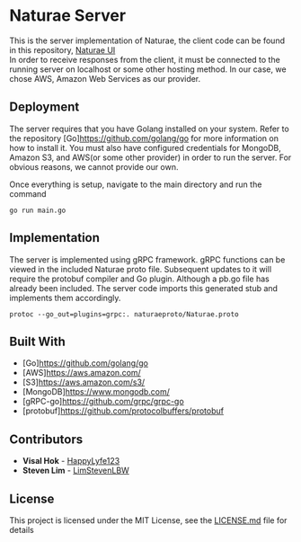 # Naturae Server
This is the server implementation of Naturae, the client code can be found in this repository,
[Naturae UI](https://github.com/nanaeaubry/Naturae_UI) <br />
In order to receive responses from the client, it must be connected to the running server on localhost or some other hosting method.
In our case, we chose AWS, Amazon Web Services as our provider.

## Deployment
The server requires that you have Golang installed on your system. Refer to the repository
[Go]https://github.com/golang/go for more information on how to install it. You must also have configured credentials for MongoDB, Amazon S3, and AWS(or some other provider) in order to run the server. For obvious reasons, we cannot provide our own. 

Once everything is setup, navigate to the main directory and run the command
```
go run main.go
```

## Implementation
The server is implemented using gRPC framework. gRPC functions can be viewed in the included Naturae proto file. Subsequent updates to it will require the protobuf compiler and Go plugin. Although a pb.go file has already been included. The server code imports this generated stub and implements them accordingly.
```
protoc --go_out=plugins=grpc:. naturaeproto/Naturae.proto
```

## Built With
* [Go]https://github.com/golang/go 
* [AWS]https://aws.amazon.com/
* [S3]https://aws.amazon.com/s3/
* [MongoDB]https://www.mongodb.com/
* [gRPC-go]https://github.com/grpc/grpc-go
* [protobuf]https://github.com/protocolbuffers/protobuf

## Contributors

* **Visal Hok** -  [HappyLyfe123](https://github.com/HappyLyfe123)
* **Steven Lim** - [LimStevenLBW](https://github.com/LimStevenLBW)

## License

This project is licensed under the MIT License, see the [LICENSE.md](LICENSE.md) file for details
